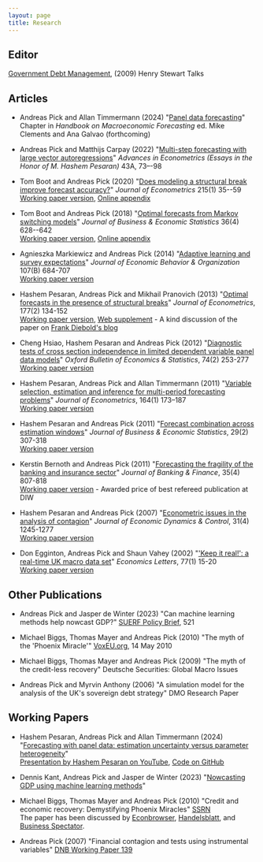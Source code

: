 ```yaml
---
layout: page
title: Research
---
```


Editor
------
[Government Debt Management](http://www.hstalks.com/main/browse_talks.php?father_id=342&c=250), (2009) Henry Stewart Talks


Articles
----------------

* Andreas Pick and Allan Timmermann (2024) "[Panel data forecasting](/papers/Panel_Data_Forecasting_Handbook_Chapter.pdf)" Chapter in *Handbook on Macroeconomic Forecasting*
ed. Mike Clements and Ana Galvao (forthcoming)

* Andreas Pick and Matthijs Carpay (2022) "[Multi-step forecasting with large vector autoregressions](/papers/PickCarpayMay2021.pdf)" *Advances in Econometrics (Essays in the Honor of M. Hashem Pesaran)* 43A, 73–-98

* Tom Boot and Andreas Pick  (2020) "[Does modeling a structural break improve forecast accuracy?](https://doi.org/10.1016/j.jeconom.2019.07.007)" *Journal of Econometrics* 215(1) 35--59  
[Working paper version](/papers/BootPick2019BreakTest.pdf), [Online appendix](/papers/BootPick2019OnlineAppendix.pdf)

* Tom Boot and Andreas Pick (2018)
"[Optimal forecasts from Markov switching models](http://dx.doi.org/10.1080/07350015.2016.1219264)" *Journal of Business & Economic Statistics* 36(4) 628--642  
[Working paper version](/papers/Boot_Pick_2016_Optimal_forecasts_Markov_switching.pdf), [Online appendix](/papers/Boot_Pick_2016_JBES_online_appendix.pdf)

* Agnieszka Markiewicz and Andreas Pick (2014)
"[Adaptive learning and survey expectations](http://dx.doi.org/10.1016/j.jebo.2014.04.005)" *Journal of Economic Behavior & Organization* 107(B) 684-707  
[Working paper version](/papers/MP_27Mar2014.pdf)

<a name="OptimalWeights"></a>

* Hashem Pesaran, Andreas Pick and Mikhail Pranovich (2013)
"[Optimal forecasts in the presence of structural breaks](http://dx.doi.org/10.1016/j.jeconom.2013.04.002)" *Journal of Econometrics*, 177(2) 134-152  
[Working paper version](/papers/PPP%20final.pdf), [Web supplement](/papers/PPP%20web%20supplement%20final.pdf) - A kind discussion of the paper on [Frank Diebold's blog](http://fxdiebold.blogspot.nl/2013/08/exponential-smoothing-again-structural.html)

* Cheng Hsiao, Hashem Pesaran and Andreas Pick (2012)
"[Diagnostic tests of cross section independence in limited dependent variable panel data models](http://dx.doi.org/10.1111/j.1468-0084.2011.00646.x)" *Oxford Bulletin of Economics & Statistics*, 74(2) 253-277  
[Working paper version](/papers/PesaranPickTimmermannOct2010.pdf)

* Hashem Pesaran, Andreas Pick and Allan Timmermann (2011)
"[Variable selection, estimation and inference for multi-period forecasting problems](http://dx.doi.org/10.1016/j.jeconom.2011.02.018)" *Journal of Econometrics*, 164(1) 173–187  
[Working paper version](/papers/PesaranPickAveW4Mar2010.pdf)

* Hashem Pesaran and Andreas Pick (2011)
"[Forecast combination across estimation windows](http://dx.doi.org/10.1198/jbes.2010.09018)" *Journal of Business & Economic Statistics*, 29(2) 307-318  
[Working paper version](/papers/PesaranPickAveW4Mar2010.pdf)

* Kerstin Bernoth and Andreas Pick (2011)
"[Forecasting the fragility of the banking and insurance sector](http://dx.doi.org/10.1016/j.jbankfin.2010.10.024)" *Journal of Banking & Finance*, 35(4) 807-818  
[Working paper version](/papers/BernothPick_Oct2010.pdf) - Awarded price of best refereed publication at DIW

<a name="JEDCcontagion"></a>

* Hashem Pesaran and Andreas Pick (2007)
"[Econometric issues in the analysis of contagion](http://dx.doi.org/10.1016/j.jedc.2006.03.008)" *Journal of Economic Dynamics & Control*, 31(4) 1245-1277  
[Working paper version](/papers/PesaranPickContagion.pdf)

* Don Egginton, Andreas Pick and Shaun Vahey (2002)
"['Keep it real!': a real-time UK macro data set](http://dx.doi.org/10.1016/S0165-1765(02)00094-0)" *Economics Letters*, 77(1) 15-20  
[Working paper version](/papers/epv.pdf)

Other Publications
------------------

* Andreas Pick and Jasper de Winter (2023) 
"Can machine learning methods help nowcast
GDP?" [SUERF Policy Brief](https://www.suerf.org/wp-content/uploads/2023/12/f_3d1ea4feabe1e0e42df6e0c9e599fe93_61267_suerf.pdf), 521

* Michael Biggs, Thomas Mayer and Andreas Pick (2010)
"The myth of the 'Phoenix Miracle'" [VoxEU.org](http://www.voxeu.org/index.php?q=node/5038), 14 May 2010

* Michael Biggs, Thomas Mayer and Andreas Pick (2009)
"The myth of the credit-less recovery" Deutsche Securities: Global Macro Issues

* Andreas Pick and Myrvin Anthony (2006)
"A simulation model for the analysis of the UK's sovereign debt strategy" DMO Research Paper

Working Papers
--------------

* Hashem Pesaran, Andreas Pick and Allan Timmermann (2024) "[Forecasting with panel
data: estimation uncertainty versus parameter heterogeneity](https://doi.org/10.48550/arXiv.2404.11198)"<br>
[Presentation by Hashem Pesaran on YouTube](https://www.youtube.com/watch?v=8LxhVGrCJrQ), 
[Code on GitHub](https://github.com/ap236/panelForecasting)

* Dennis Kant, Andreas Pick and Jasper de Winter (2023) "[Nowcasting GDP using
machine learning methods](/papers/KPW_Oct_2023.pdf)"

* Michael Biggs, Thomas Mayer and Andreas Pick (2010)
"Credit and economic recovery: Demystifying Phoenix Miracles" [SSRN](http://ssrn.com/abstract=1595980)   
The paper has been discussed by [Econbrowser](http://www.econbrowser.com/archives/2009/09/credit_stock_gr_1.html), [Handelsblatt](http://www.handelsblatt.com/politik/nachrichten/was-hinter-dem-kreditlosen-aufschwung-steckt;2471679), and [Business Spectator](http://www.businessspectator.com.au/bs.nsf/Article/economy-employment-debt-recession-America-pd20101018-AC9EN?OpenDocument&src=rot).

* Andreas Pick (2007)
"Financial contagion and tests using instrumental variables" [DNB Working Paper 139](http://www.dnb.nl/binaries/Working%20Paper%20139-2007_tcm46-156155.pdf)
